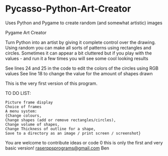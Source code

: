 # Pycasso-Python-Art-Creator
Uses Python and Pygame to create random (and somewhat artistic) images

Pygame Art Creator

Turn Python into an artist by giving it complete control over the 
drawing.
Using random you can make all sorts of patterns using rectangles and circles.
Sometimes it can appear a bit cluttered but if you play with the values -
and run it a few times you will see some cool looking results

See lines 24 and 25 in the code to edit the colors of the circles using RGB values
See line 18 to change the value for the amount of shapes drawn


This is the very first version of this program.

TO DO LIST:


    Picture frame display
    Choice of frames
    A menu system:
    {Change colours,
    Change shapes (add or remove rectangles/circles),
    Change volume of shapes,
    Change Thickness of outline for a shape,
    Save to a directory as an image / print screen / screenshot}
    



You are welcome to contribute ideas or code 0 this is only the first and very basic version!
raserppsprograms@gmail.com
Ben
